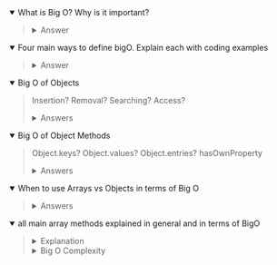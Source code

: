 <details open>
<summary>What is Big O? Why is it important?</summary>

>
><details>
><summary>Answer</summary>
>
>```markdown
>Big O notation is a mathematical concept used in computer science to describe the performance or complexity of an algorithm. It specifically measures the worst-case scenario in terms of time (how long an algorithm takes to run) and space (how much memory an algorithm uses) as the input size grows.
>
>Understanding Big O notation is important because it allows developers to:
>- **Predict Performance**: Evaluate how an algorithm will scale with increasing input sizes.
>- **Optimize Code**: Identify potential bottlenecks and optimize code for better performance.
>- **Compare Algorithms**: Make informed decisions when choosing between different algorithms and data structures.
>
>**Benefits**:
>- **Efficiency**: Write efficient code that performs well with large datasets.
>- **Resource Management**: Optimize resource usage, such as time and memory.
>- **Scalability**: Ensure that applications can handle growth in data and users.
>```
>
></details>

</details>


<details open>
<summary>Four main ways to define bigO. Explain each with coding examples</summary>

>
><details>
><summary>Answer</summary>
>
>![alt text](https://paper-attachments.dropbox.com/s_2D428973624E7FC84C7D69D11421DE762BEA6B6F3361231FCDCAE0425D14526F_1664885448372_Untitled.drawio+17.png)
>
>```markdown
>Big O notation provides a standardized way to describe the efficiency of algorithms by expressing the upper bound of their time or space complexity in terms of the input size. There are four main ways to define Big O notation:
>
>1. **Constant Time (O(1))**: Describes algorithms with constant runtime, regardless of the input size.
>   ```javascript
>   function printFirstElement(array) {
>       console.log(array[0]);
>   }
>   ```
>   No matter how large the array is, accessing the first element takes the same amount of time.
>
>2. **Linear Time (O(n))**: Describes algorithms where the runtime grows linearly with the size of the input.
>   ```javascript
>   function printAllElements(array) {
>       for (let i = 0; i < array.length; i++) {
>           console.log(array[i]);
>       }
>   }
>   ```
>   As the size of the array increases, the number of iterations in the loop also increases proportionally.
>
>3. **Quadratic Time (O(n^2))**: Describes algorithms where the runtime grows quadratically with the size of the input.
>   ```javascript
>   function printAllPairs(array) {
>       for (let i = 0; i < array.length; i++) {
>           for (let j = 0; j < array.length; j++) {
>               console.log(array[i], array[j]);
>           }
>       }
>   }
>   ```
>   For each element in the array, we iterate through the array again, resulting in a quadratic increase in runtime.
>
>4. **Logarithmic Time (O(log n))**: Describes algorithms where the runtime grows logarithmically with the size of the input.
>   ```javascript
>   function binarySearch(array, target) {
>       let low = 0;
>       let high = array.length - 1;
>       while (low <= high) {
>           let mid = Math.floor((low + high) / 2);
>           if (array[mid] === target) return mid;
>           if (array[mid] < target) low = mid + 1;
>           else high = mid - 1;
>       }
>       return -1;
>   }
>   ```
>   In binary search, with each comparison, we eliminate half of the remaining elements, leading to a logarithmic increase in runtime.
>```
>
></details>

</details>

<details open>
<summary>Big O of Objects</summary>

>
>Insertion? Removal? Searching? Access?
>
><details>
>  <summary>Answers</summary>
>  <ul>
>    <li>
>      <strong>Insertion:</strong> O(1)
>      <p>Adding a new property to an object has a constant time complexity of O(1) because it involves simply assigning a value to a key.</p>
>    </li>
>    <li>
>      <strong>Removal:</strong> O(1)
>      <p>Removing a property from an object also has a constant time complexity of O(1), as it involves deleting a key-value pair from the object.</p>
>    </li>
>    <li>
>      <strong>Searching:</strong> O(n)
>      <p>Searching for a property (checking if a property exists) in an object has a linear time complexity of O(n) in the worst case, where n is the number of properties in the object. This is because in the worst case, you might need to check each property.</p>
>    </li>
>    <li>
>      <strong>Access:</strong> O(1)
>      <p>Accessing a property (getting the value associated with a key) in an object has a constant time complexity of O(1) because it involves looking up the key directly.</p>
>    </li>
>  </ul>
></details>

</details>

<details open>
<summary>Big O of Object Methods</summary>

>
>Object.keys? Object.values? Object.entries? hasOwnProperty
>
><details>
>  <summary>Answers</summary>
>  <ul>
>    <li>
>      <strong>Object.keys:</strong> O(n)
>      <p>Object.keys() returns an array of a given object's own enumerable property names. The time complexity is O(n) because it needs to iterate through all the properties of the object.</p>
>    </li>
>    <li>
>      <strong>Object.values:</strong> O(n)
>      <p>Object.values() returns an array of a given object's own enumerable property values. The time complexity is O(n) because it needs to iterate through all the properties of the object.</p>
>    </li>
>    <li>
>      <strong>Object.entries:</strong> O(n)
>      <p>Object.entries() returns an array of a given object's own enumerable property [key, value] pairs. The time complexity is O(n) because it needs to iterate through all the properties of the object.</p>
>    </li>
>    <li>
>      <strong>hasOwnProperty:</strong> O(1)
>      <p>hasOwnProperty() returns a boolean indicating whether the object has the specified property as its own property (not inherited). The time complexity is O(1) because it checks directly for the property on the object.</p>
>    </li>
>  </ul>
></details>

</details>


<details open>
<summary>When to use Arrays vs Objects in terms of Big O</summary>

>
><details>
>  <summary>Answers</summary>
>  <ul>
>    <li>
>      <strong>Arrays:</strong>
>      <p>Arrays are generally used when the order of elements matters and you need to access elements by their index. Here are some common operations and their time complexities for arrays:</p>
>      <ul>
>        <li><strong>Access:</strong> O(1) - Accessing an element by its index is constant time.</li>
>        <li><strong>Insertion:</strong> O(n) - Inserting an element in the middle or beginning requires shifting elements, which takes linear time. Inserting at the end (push) is O(1) unless it involves resizing the array.</li>
>        <li><strong>Removal:</strong> O(n) - Removing an element from the middle or beginning requires shifting elements, which takes linear time. Removing from the end (pop) is O(1).</li>
>        <li><strong>Searching:</strong> O(n) - Searching for an element requires checking each element, which takes linear time.</li>
>      </ul>
>    </li>
>    <li>
>      <strong>Objects:</strong>
>      <p>Objects are typically used when you need to store data as key-value pairs and the order does not matter. Here are some common operations and their time complexities for objects:</p>
>      <ul>
>        <li><strong>Access:</strong> O(1) - Accessing a value by its key is constant time.</li>
>        <li><strong>Insertion:</strong> O(1) - Adding a new key-value pair is constant time.</li>
>        <li><strong>Removal:</strong> O(1) - Removing a key-value pair is constant time.</li>
>        <li><strong>Searching:</strong> O(n) - Searching for a key requires checking each key, which takes linear time.</li>
>      </ul>
>    </li>
>    <li>
>      <strong>When to Use Arrays:</strong>
>      <p>Use arrays when you need an ordered collection of items and require fast access by index. Examples include lists, queues, and stacks.</p>
>    </li>
>    <li>
>      <strong>When to Use Objects:</strong>
>      <p>Use objects when you need to associate values with keys and the order of items is not important. Examples include dictionaries, maps, and configurations.</p>
>    </li>
>  </ul>
></details>

</details>

<details open>
<summary>all main array methods explained in general and in terms of BigO</summary>

><details>
>  <summary>Explanation</summary>
>  <p>
>    Array methods in JavaScript are functions that can be called on arrays to perform various operations such as adding, removing, or modifying elements. They are essential for manipulating arrays efficiently in web development.
>  </p>
></details>
>
><details>
>  <summary>Big O Complexity</summary>
>  <ul>
>    <li><strong>Push:</strong> O(1) - Appending an element to the end of the array takes constant time.</li>
>    <li><strong>Pop:</strong> O(1) - Removing the last element from the array also takes constant time.</li>
>    <li><strong>Shift:</strong> O(n) - Removing the first element from the array requires shifting all other elements, resulting in a linear time complexity.</li>
>    <li><strong>Unshift:</strong> O(n) - Adding an element to the beginning of the array requires shifting all other elements, resulting in a linear time complexity.</li>
>    <li><strong>Concat:</strong> O(n) - Concatenating two arrays creates a new array with the combined elements, resulting in a linear time complexity.</li>
>    <li><strong>Splice:</strong> O(n) - Modifying an array by adding or removing elements at specific positions requires shifting elements, resulting in a linear time complexity.</li>
>    <li><strong>Slice:</strong> O(n) - Creating a new array by extracting a portion of an existing array involves copying the elements, resulting in a linear time complexity.</li>
>    <li><strong>Sort:</strong> O(n log n) - Sorting the elements of an array using a comparison-based algorithm typically has a time complexity of O(n log n).</li>
>    <li><strong>Filter, Map, Reduce, forEach:</strong> O(n) - These methods iterate over each element of the array once, resulting in a linear time complexity.</li>
>    <li><strong>Find, FindIndex:</strong> O(n) - These methods search for an element in the array, resulting in a linear time complexity in the worst case.</li>
>    <li><strong>Includes:</strong> O(n) - Checking if an array includes a certain element requires iterating over the array, resulting in a linear time complexity in the worst case.</li>
>    <li><strong>Every, Some:</strong> O(n) - These methods check whether all or some elements of the array satisfy a given condition, resulting in a linear time complexity.</li>
>    <li><strong>Reverse:</strong> O(n) - Reversing the elements of an array involves swapping elements, resulting in a linear time complexity.</li>
>    <li><strong>CopyWithin:</strong> O(n) - Copying a sequence of elements within the array requires shifting elements, resulting in a linear time complexity.</li>
>    <li><strong>Fill:</strong> O(n) - Filling elements of an array with a static value involves iterating over the array, resulting in a linear time complexity.</li>
>    <li><strong>Join:</strong> O(n) - Joining elements of an array into a string involves iterating over the array, resulting in a linear time complexity.</li>
>  </ul>
></details>

</details>

